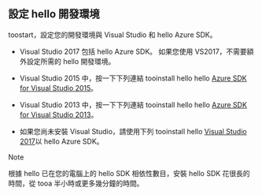 ## <a name="setupdevenv"></a>設定 hello 開發環境
toostart，設定您的開發環境與 Visual Studio 和 hello Azure SDK。

* Visual Studio 2017 包括 hello Azure SDK。 如果您使用 VS2017，不需要額外設定所需的 hello 開發環境。
* Visual Studio 2015 中，按一下下列連結 tooinstall hello hello [Azure SDK for Visual Studio 2015](http://go.microsoft.com/fwlink/?linkid=518003)。
* Visual Studio 2013 中，按一下下列連結 tooinstall hello hello [Azure SDK for Visual Studio 2013](http://go.microsoft.com/fwlink/?LinkID=324322)。

* 如果您尚未安裝 Visual Studio，請使用下列 tooinstall hello [Visual Studio 2017](https://www.visualstudio.com/)以 hello Azure SDK。

> [!NOTE]
> 根據 hello 已在您的電腦上的 hello SDK 相依性數目，安裝 hello SDK 花很長的時間，從 tooa 半小時或更多幾分鐘的時間。
>
>
